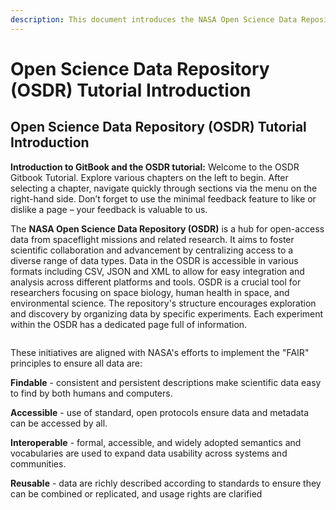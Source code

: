 ```yaml
---
description: This document introduces the NASA Open Science Data Repository (OSDR).
---
```


# Open Science Data Repository (OSDR) Tutorial Introduction

## Open Science Data Repository (OSDR) Tutorial Introduction



**Introduction to GitBook and the OSDR tutorial:** Welcome to the OSDR Gitbook Tutorial. Explore various chapters on the left to begin. After selecting a chapter, navigate quickly through sections via the menu on the right-hand side. Don’t forget to use the minimal feedback feature to like or dislike a page – your feedback is valuable to us.

The **NASA Open Science Data Repository (OSDR)** is a hub for open-access data from spaceflight missions and related research. It aims to foster scientific collaboration and advancement by centralizing access to a diverse range of data types. Data in the OSDR is accessible in various formats including CSV, JSON and XML to allow for easy integration and analysis across different platforms and tools. OSDR is a crucial tool for researchers focusing on space biology, human health in space, and environmental science. The repository's structure encourages exploration and discovery by organizing data by specific experiments. Each experiment within the OSDR has a dedicated page full of information.

<figure><img src="https://camo.githubusercontent.com/e05d40c933d76e9e089d042a58da092e57a174a78a5e047b25390c5fe9dfa5e9/68747470733a2f2f6f7364722e6e6173612e676f762f62696f2f696d616765732f4f70656e536369656e63655f4669677572655f3930305f62795f3431372e706e67" alt=""><figcaption></figcaption></figure>

These initiatives are aligned with NASA's efforts to implement the "FAIR" principles to ensure all data are:

**Findable** - consistent and persistent descriptions make scientific data easy to find by both humans and computers.

**Accessible** - use of standard, open protocols ensure data and metadata can be accessed by all.

**Interoperable** - formal, accessible, and widely adopted semantics and vocabularies are used to expand data usability across systems and communities.

**Reusable** - data are richly described according to standards to ensure they can be combined or replicated, and usage rights are clarified
